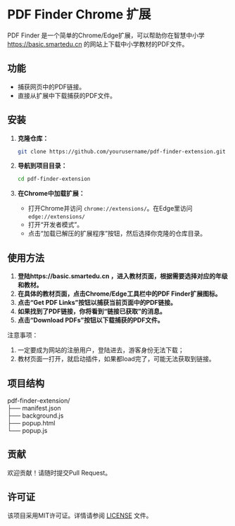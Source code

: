 # PDF Finder Chrome 扩展

PDF Finder 是一个简单的Chrome/Edge扩展，可以帮助你在智慧中小学 https://basic.smartedu.cn 的网站上下载中小学教材的PDF文件。

## 功能

- 捕获网页中的PDF链接。
- 直接从扩展中下载捕获的PDF文件。

## 安装

1. **克隆仓库：**

    ```sh
    git clone https://github.com/yourusername/pdf-finder-extension.git
    ```

2. **导航到项目目录：**

    ```sh
    cd pdf-finder-extension
    ```

3. **在Chrome中加载扩展：**
   - 打开Chrome并访问 `chrome://extensions/`。在Edge里访问 `edge://extensions/`
   - 打开“开发者模式”。
   - 点击“加载已解压的扩展程序”按钮，然后选择你克隆的仓库目录。

## 使用方法

1. **登陆https://basic.smartedu.cn ，进入教材页面，根据需要选择对应的年级和教材。**
2. **在具体的教材页面，点击Chrome/Edge工具栏中的PDF Finder扩展图标。**
3. **点击“Get PDF Links”按钮以捕获当前页面中的PDF链接。**
4. **如果找到了PDF链接，你将看到“链接已获取”的消息。**
5. **点击“Download PDFs”按钮以下载捕获的PDF文件。**

注意事项：
1. 一定要成为网站的注册用户，登陆进去，游客身份无法下载；
2. 教材页面一打开，就启动插件，如果都load完了，可能无法获取到链接。

## 项目结构
pdf-finder-extension/  
├── manifest.json  
├── background.js  
├── popup.html  
└── popup.js  

## 贡献

欢迎贡献！请随时提交Pull Request。

## 许可证

该项目采用MIT许可证。详情请参阅 [LICENSE](LICENSE) 文件。


